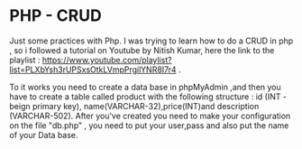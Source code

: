 # PHP - CRUD
Just some practices with Php.
I was trying to learn how to do a CRUD in php , so i followed a tutorial on Youtube by Nitish Kumar, 
here the link to the playlist : https://www.youtube.com/playlist?list=PLXbYsh3rUPSxsOtkLVmpPrgilYNR8I7r4 . 


To it works you need to create a data base in phpMyAdmin ,and then you have to create a table called product with 
the following structure : id (INT - beign primary key), name(VARCHAR-32),price(INT)and description (VARCHAR-502). 
After you've created you need to make your configuration on the file "db.php" , you need to put your user,pass and also put the name of your Data base.
